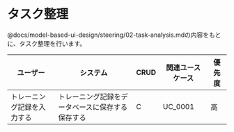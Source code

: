 # タスク整理

@docs/model-based-ui-design/steering/02-task-analysis.mdの内容をもとに、タスク整理を行います。

| ユーザー | システム | CRUD | 関連ユースケース | 優先度 |
| - | - | - | - | - |
| トレーニング記録を入力する | トレーニング記録をデータベースに保存する保存する | C | UC_0001 | 高 |

